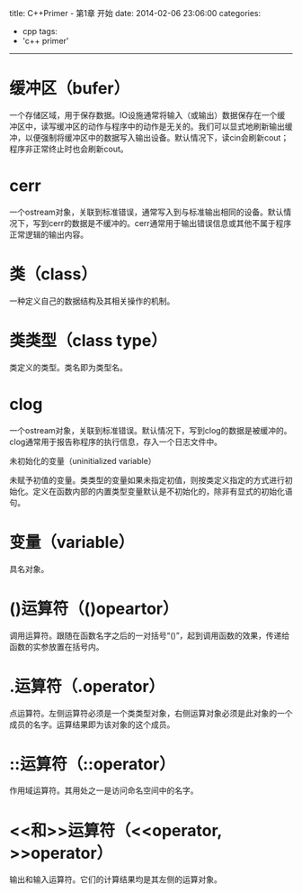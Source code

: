 title: C++Primer - 第1章 开始
date: 2014-02-06 23:06:00
categories:
  - cpp
tags:
  - 'c++ primer'
---

# 缓冲区（bufer）

一个存储区域，用于保存数据。IO设施通常将输入（或输出）数据保存在一个缓冲区中，读写缓冲区的动作与程序中的动作是无关的。我们可以显式地刷新输出缓冲，以便强制将缓冲区中的数据写入输出设备。默认情况下，读cin会刷新cout；程序非正常终止时也会刷新cout。

# cerr

一个ostream对象，关联到标准错误，通常写入到与标准输出相同的设备。默认情况下，写到cerr的数据是不缓冲的。cerr通常用于输出错误信息或其他不属于程序正常逻辑的输出内容。

# 类（class）

一种定义自己的数据结构及其相关操作的机制。

# 类类型（class type）

类定义的类型。类名即为类型名。

# clog

一个ostream对象，关联到标准错误。默认情况下，写到clog的数据是被缓冲的。clog通常用于报告称程序的执行信息，存入一个日志文件中。

未初始化的变量（uninitialized variable）

未赋予初值的变量。类类型的变量如果未指定初值，则按类定义指定的方式进行初始化。定义在函数内部的内置类型变量默认是不初始化的，除非有显式的初始化语句。

# 变量（variable）

具名对象。

# ()运算符（()opeartor）

调用运算符。跟随在函数名字之后的一对括号“()”，起到调用函数的效果，传递给函数的实参放置在括号内。

# .运算符（.operator）

点运算符。左侧运算符必须是一个类类型对象，右侧运算对象必须是此对象的一个成员的名字。运算结果即为该对象的这个成员。

# ::运算符（::operator）

作用域运算符。其用处之一是访问命名空间中的名字。

# <<和>>运算符（<<operator, >>operator）

输出和输入运算符。它们的计算结果均是其左侧的运算对象。
